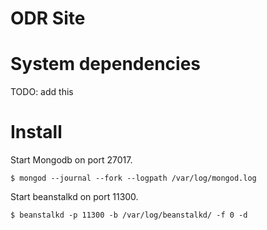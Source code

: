 # ODR Site

# System dependencies

TODO: add this

# Install

Start Mongodb on port 27017.

    $ mongod --journal --fork --logpath /var/log/mongod.log

Start beanstalkd on port 11300.

    $ beanstalkd -p 11300 -b /var/log/beanstalkd/ -f 0 -d
